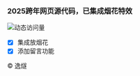 ### 2025跨年网页源代码，已集成烟花特效

![动态访问量](https://count.kjchmc.cn/get/@esca-2025?theme=rule34)<br>

- [x] 集成放烟花
- [x] 添加留言功能

<footer>&copy 逸燧</footer>
